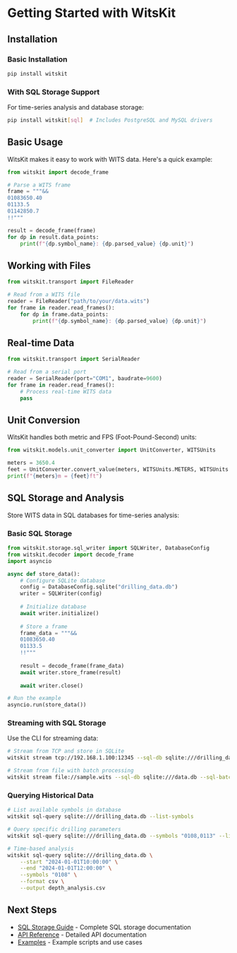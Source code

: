 # Getting Started with WitsKit

## Installation

### Basic Installation

```bash
pip install witskit
```

### With SQL Storage Support

For time-series analysis and database storage:

```bash
pip install witskit[sql]  # Includes PostgreSQL and MySQL drivers
```

## Basic Usage

WitsKit makes it easy to work with WITS data. Here's a quick example:

```python
from witskit import decode_frame

# Parse a WITS frame
frame = """&&
01083650.40
01133.5
01142850.7
!!"""

result = decode_frame(frame)
for dp in result.data_points:
    print(f"{dp.symbol_name}: {dp.parsed_value} {dp.unit}")
```

## Working with Files

```python
from witskit.transport import FileReader

# Read from a WITS file
reader = FileReader("path/to/your/data.wits")
for frame in reader.read_frames():
    for dp in frame.data_points:
        print(f"{dp.symbol_name}: {dp.parsed_value} {dp.unit}")
```

## Real-time Data

```python
from witskit.transport import SerialReader

# Read from a serial port
reader = SerialReader(port="COM1", baudrate=9600)
for frame in reader.read_frames():
    # Process real-time WITS data
    pass
```

## Unit Conversion

WitsKit handles both metric and FPS (Foot-Pound-Second) units:

```python
from witskit.models.unit_converter import UnitConverter, WITSUnits

meters = 3650.4
feet = UnitConverter.convert_value(meters, WITSUnits.METERS, WITSUnits.FEET)
print(f"{meters}m = {feet}ft")
```

## SQL Storage and Analysis

Store WITS data in SQL databases for time-series analysis:

### Basic SQL Storage

```python
from witskit.storage.sql_writer import SQLWriter, DatabaseConfig
from witskit.decoder import decode_frame
import asyncio

async def store_data():
    # Configure SQLite database
    config = DatabaseConfig.sqlite("drilling_data.db")
    writer = SQLWriter(config)
    
    # Initialize database
    await writer.initialize()
    
    # Store a frame
    frame_data = """&&
    01083650.40
    01133.5
    !!"""
    
    result = decode_frame(frame_data)
    await writer.store_frame(result)
    
    await writer.close()

# Run the example
asyncio.run(store_data())
```

### Streaming with SQL Storage

Use the CLI for streaming data:

```bash
# Stream from TCP and store in SQLite
witskit stream tcp://192.168.1.100:12345 --sql-db sqlite:///drilling_data.db

# Stream from file with batch processing
witskit stream file://sample.wits --sql-db sqlite:///data.db --sql-batch-size 100
```

### Querying Historical Data

```bash
# List available symbols in database
witskit sql-query sqlite:///drilling_data.db --list-symbols

# Query specific drilling parameters
witskit sql-query sqlite:///drilling_data.db --symbols "0108,0113" --limit 100

# Time-based analysis
witskit sql-query sqlite:///drilling_data.db \
    --start "2024-01-01T10:00:00" \
    --end "2024-01-01T12:00:00" \
    --symbols "0108" \
    --format csv \
    --output depth_analysis.csv
```

## Next Steps

- [SQL Storage Guide](../sql_storage.md) - Complete SQL storage documentation
- [API Reference](../api/) - Detailed API documentation
- [Examples](../../examples/) - Example scripts and use cases
